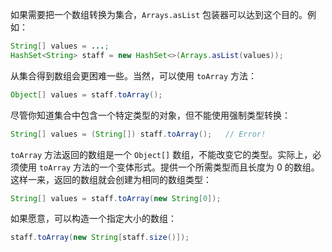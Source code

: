 如果需要把一个数组转换为集合，`Arrays.asList` 包装器可以达到这个目的。例如：

```java
String[] values = ...;
HashSet<String> staff = new HashSet<>(Arrays.asList(values));
```

从集合得到数组会更困难一些。当然，可以使用 `toArray` 方法：

```java
Object[] values = staff.toArray();
```

尽管你知道集合中包含一个特定类型的对象，但不能使用强制类型转换：

```java
String[] values = (String[]) staff.toArray();	// Error!
```

`toArray` 方法返回的数组是一个 `Object[]` 数组，不能改变它的类型。实际上，必须使用 `toArray` 方法的一个变体形式。提供一个所需类型而且长度为 0 的数组。这样一来，返回的数组就会创建为相同的数组类型：

```java
String[] values = staff.toArray(new String[0]);
```

如果愿意，可以构造一个指定大小的数组：

```java
staff.toArray(new String[staff.size()]);
```

